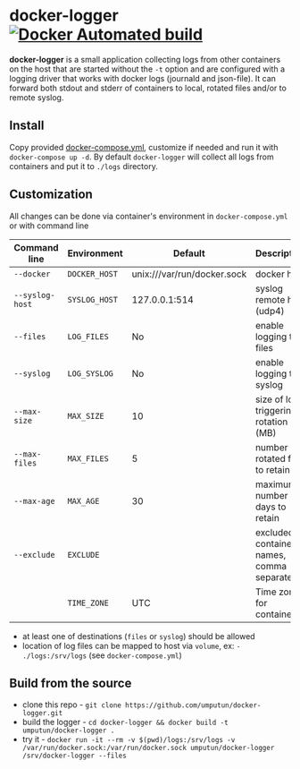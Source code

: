 # docker-logger [![Docker Automated build](https://img.shields.io/docker/automated/jrottenberg/ffmpeg.svg)](https://hub.docker.com/r/umputun/docker-logger/)

**docker-logger** is a small application collecting logs from other containers on the host that are started without
the `-t` option and are configured with a logging driver that works with docker logs (journald and json-file).
It can forward both stdout and stderr of containers to local, rotated files and/or to remote syslog.

## Install

Copy provided [docker-compose.yml](https://github.com/umputun/docker-logger/blob/master/docker-compose.yml), customize if needed and run it with `docker-compose up -d`. By default `docker-logger` will collect all logs from containers and put it to `./logs` directory.

## Customization

All changes can be done via container's environment in `docker-compose.yml` or with command line

| Command line    | Environment   | Default                     | Description                               |
| --------------- | ------------- | --------------------------- | ----------------------------------------- |
| `--docker`      | `DOCKER_HOST` | unix:///var/run/docker.sock | docker host                               |
| `--syslog-host` | `SYSLOG_HOST` | 127.0.0.1:514               | syslog remote host (udp4)                 |
| `--files`       | `LOG_FILES`   | No                          | enable logging to files                   |
| `--syslog`      | `LOG_SYSLOG`  | No                          | enable logging to syslog                  |
| `--max-size`    | `MAX_SIZE`    | 10                          | size of log triggering rotation (MB)      |
| `--max-files`   | `MAX_FILES`   | 5                           | number of rotated files to retain         |
| `--max-age`     | `MAX_AGE`     | 30                          | maximum number of days to retain          |
| `--exclude`     | `EXCLUDE`     |                             | excluded container names, comma separated |
|                 | `TIME_ZONE`   | UTC                         | Time zone for container                   |

- at least one of destinations (`files` or `syslog`) should be allowed
- location of log files can be mapped to host via `volume`, ex: `- ./logs:/srv/logs` (see `docker-compose.yml`)

## Build from the source

- clone this repo - `git clone https://github.com/umputun/docker-logger.git`
- build the logger - `cd docker-logger && docker build -t umputun/docker-logger .`
- try it - `docker run -it --rm -v $(pwd)/logs:/srv/logs -v /var/run/docker.sock:/var/run/docker.sock umputun/docker-logger /srv/docker-logger --files`
